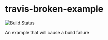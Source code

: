 # travis-broken-example
[![Build Status](https://travis-ci.org/CCorazza/travis-broken-example.svg?branch=master)](https://travis-ci.org/CCorazza/travis-broken-example)

An example that will cause a build failure
